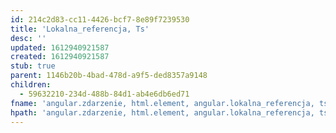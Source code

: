```yaml
---
id: 214c2d83-cc11-4426-bcf7-8e89f7239530
title: 'Lokalna_referencja, Ts'
desc: ''
updated: 1612940921587
created: 1612940921587
stub: true
parent: 1146b20b-4bad-478d-a9f5-ded8357a9148
children:
  - 59632210-234d-488b-84d1-ab4e6db6ed71
fname: 'angular.zdarzenie, html.element, angular.lokalna_referencja, ts'
hpath: 'angular.zdarzenie, html.element, angular.lokalna_referencja, ts'
---
```



